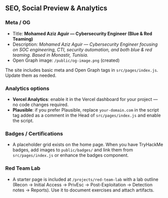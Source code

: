 

## SEO, Social Preview & Analytics

### Meta / OG
- Title: **Mohamed Aziz Aguir — Cybersecurity Engineer (Blue & Red Teaming)**
- Description: *Mohamed Aziz Aguir — Cybersecurity Engineer focusing on SOC engineering, CTI, security automation, and both blue & red teaming. Based in Monastir, Tunisia.*
- Open Graph image: `/public/og-image.png` (created)

The site includes basic meta and Open Graph tags in `src/pages/index.js`. Update them as needed.

### Analytics options
- **Vercel Analytics**: enable it in the Vercel dashboard for your project — no code changes required.
- **Plausible**: if you prefer Plausible, replace `your-domain.com` in the script tag added as a comment in the Head of `src/pages/index.js` and enable the script.

### Badges / Certifications
- A placeholder grid exists on the home page. When you have TryHackMe badges, add images to `public/badges/` and link them from `src/pages/index.js` or enhance the badges component.

### Red Team Lab
- A starter page is included at `/projects/red-team-lab` with a lab outline (Recon → Initial Access → PrivEsc → Post-Exploitation → Detection notes → Reports). Use it to document exercises and attach artifacts.

